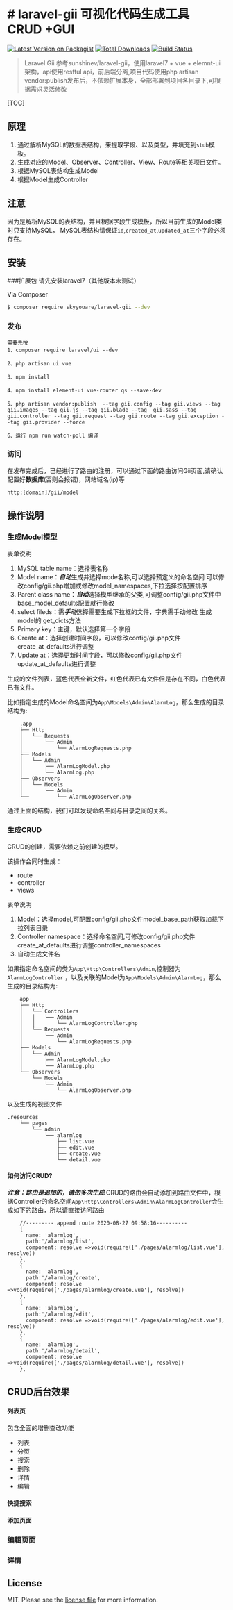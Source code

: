 # # laravel-gii 可视化代码生成工具 CRUD +GUI

[![Latest Version on Packagist][ico-version]][link-packagist]
[![Total Downloads][ico-downloads]][link-downloads]
[![Build Status][ico-travis]][link-travis]


> Laravel Gii  参考sunshinev/laravel-gii，使用laravel7 + vue + elemnt-ui 架构，api使用resftul api，前后端分离,项目代码使用php artisan vendor:publish发布后，不依赖扩展本身，全部部署到项目各目录下,可根据需求灵活修改

[TOC]

## 原理

1. 通过解析MySQL的数据表结构，来提取字段、以及类型，并填充到`stub`模板。
2. 生成对应的Model、Observer、Controller、View、Route等相关项目文件。
3. 根据MySQL表结构生成Model
4. 根据Model生成Controller

## 注意
因为是解析MySQL的表结构，并且根据字段生成模板，所以目前生成的Model类时只支持MySQL，
MySQL表结构请保证`id`,`created_at`,`updated_at`三个字段必须存在。

## 安装
###扩展包
请先安装laravel7（其他版本未测试）

Via Composer

``` bash
$ composer require skyyouare/laravel-gii --dev
```

### 发布
```
需要先按
1、composer require laravel/ui --dev

2、php artisan ui vue

3、npm install

4、npm install element-ui vue-router qs --save-dev

5、php artisan vendor:publish  --tag gii.config --tag gii.views --tag gii.images --tag gii.js --tag gii.blade --tag  gii.sass --tag gii.controller --tag gii.request --tag gii.route --tag gii.exception --tag gii.provider --force

6、运行 npm run watch-poll 编译
```

### 访问
在发布完成后，已经进行了路由的注册，可以通过下面的路由访问Gii页面,请确认配置好**数据库**(否则会报错)，网站域名(ip)等
```
http:[domain]/gii/model
```

## 操作说明
### 生成Model模型
表单说明

1. MySQL table name：选择表名称
2. Model name：***自动***生成并选择mode名称,可以选择预定义的命名空间 可以修改config/gii.php增加或修改model_namespaces,下拉选择按配置排序
3. Parent class name：***自动***选择模型继承的父类,可调整config/gii.php文件中base_model_defaults配置就行修改
4. select fileds：需***手动***选择需要生成下拉框的文件，字典需手动修改 生成model的 get_dicts方法
5. Primary key：主键，默认选择第一个字段
6. Create at：选择创建时间字段，可以修改config/gii.php文件create_at_defaults进行调整
7. Update at：选择更新时间字段，可以修改config/gii.php文件update_at_defaults进行调整

生成的文件列表，蓝色代表全新文件，红色代表已有文件但是存在不同，白色代表已有文件。

比如指定生成的Model命名空间为`App\Models\Admin\AlarmLog`，那么生成的目录结构为:
```
    .app
    ├── Http
    │   └── Requests
    │       └── Admin
    │           └── AlarmLogRequests.php
    ├── Models
    │   └── Admin
    │       ├── AlarmLogModel.php
    │       └── AlarmLog.php
    ├── Observers
    │   └── Models
    │       └── Admin
    └──         └── AlarmLogObserver.php

```
通过上面的结构，我们可以发现命名空间与目录之间的关系。

### 生成CRUD

CRUD的创建，需要依赖之前创建的模型。

该操作会同时生成：

- route
- controller
- views

表单说明

1. Model：选择model,可配置config/gii.php文件model_base_path获取加载下拉列表目录
2. Controller namespace：选择命名空间,可修改config/gii.php文件create_at_defaults进行调整controller_namespaces
3. 自动生成文件名

如果指定命名空间的类为`App\Http\Controllers\Admin`,控制器为`AlarmLogController` ，以及关联的Model为`App\Models\Admin\AlarmLog`，那么生成的目录结构为:

```
    app
    ├── Http
    │   └── Controllers
    │   │   └── Admin
    │   │       └── AlarmLogController.php
    │   └── Requests
    │       └── Admin
    │           └── AlarmLogRequests.php
    ├── Models
    │   └── Admin
    │       ├── AlarmLogModel.php
    │       └── AlarmLog.php
    └── Observers
        └── Models
            └── Admin
                └── AlarmLogObserver.php
```

以及生成的视图文件
```
.resources
    └── pages
        └── admin
            └── alarmlog
                ├── list.vue
                ├── edit.vue
                ├── create.vue
                └── detail.vue
```
#### 如何访问CRUD?
***注意：路由是追加的，请勿多次生成***
CRUD的路由会自动添加到路由文件中，根据Controller的命名空间`App\Http\Controllers\Admin\AlarmLogController`会生成如下的路由，所以请直接访问路由
```
    //--------- append route 2020-08-27 09:58:16----------
    {
      name: 'alarmlog',
      path:'/alarmlog/list',
      component: resolve =>void(require(['./pages/alarmlog/list.vue'], resolve))
    },
    {
      name: 'alarmlog',
      path:'/alarmlog/create',
      component: resolve =>void(require(['./pages/alarmlog/create.vue'], resolve))
    },
    {
      name: 'alarmlog',
      path:'/alarmlog/edit',
      component: resolve =>void(require(['./pages/alarmlog/edit.vue'], resolve))
    },
    {
      name: 'alarmlog',
      path:'/alarmlog/detail',
      component: resolve =>void(require(['./pages/alarmlog/detail.vue'], resolve))
    },
```

## CRUD后台效果

#### 列表页
包含全面的增删查改功能

- 列表
- 分页
- 搜索
- 删除
- 详情
- 编辑

[](https://github.com/skyyouare/laravel-gii/blob/master/images/list.png)





#### 快捷搜索


[](https://github.com/skyyouare/laravel-gii/blob/master/images/search.png)



#### 添加页面
[](https://github.com/skyyouare/laravel-gii/blob/master/images/add.png)

### 编辑页面
[](https://github.com/skyyouare/laravel-gii/blob/master/images/edit.png)

### 详情
[](https://github.com/skyyouare/laravel-gii/blob/master/images/detail.png)

## License

MIT. Please see the [license file](license.md) for more information.

[ico-version]: https://img.shields.io/packagist/v/skyyouare/laravel-gii.svg?style=flat-square
[ico-downloads]: https://img.shields.io/packagist/dt/skyyouare/laravel-gii.svg?style=flat-square
[ico-travis]: https://img.shields.io/travis/skyyouare/laravel-gii/master.svg?style=flat-square
[ico-styleci]: https://styleci.io/repos/12345678/shield

[link-packagist]: https://packagist.org/packages/skyyouare/laravel-gii
[link-downloads]: https://packagist.org/packages/skyyouare/laravel-gii
[link-travis]: https://travis-ci.org/skyyouare/laravel-gii
[link-styleci]: https://styleci.io/repos/12345678
[link-author]: https://github.com/skyyouare
[link-contributors]: ../../contributors

